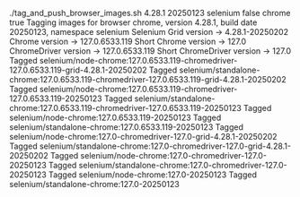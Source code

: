 ./tag_and_push_browser_images.sh 4.28.1 20250123 selenium false chrome true
Tagging images for browser chrome, version 4.28.1, build date 20250123, namespace selenium
Selenium Grid version -> 4.28.1-20250202
Chrome version -> 127.0.6533.119
Short Chrome version -> 127.0
ChromeDriver version -> 127.0.6533.119
Short ChromeDriver version -> 127.0
Tagged selenium/node-chrome:127.0.6533.119-chromedriver-127.0.6533.119-grid-4.28.1-20250202
Tagged selenium/standalone-chrome:127.0.6533.119-chromedriver-127.0.6533.119-grid-4.28.1-20250202
Tagged selenium/node-chrome:127.0.6533.119-chromedriver-127.0.6533.119-20250123
Tagged selenium/standalone-chrome:127.0.6533.119-chromedriver-127.0.6533.119-20250123
Tagged selenium/node-chrome:127.0.6533.119-20250123
Tagged selenium/standalone-chrome:127.0.6533.119-20250123
Tagged selenium/node-chrome:127.0-chromedriver-127.0-grid-4.28.1-20250202
Tagged selenium/standalone-chrome:127.0-chromedriver-127.0-grid-4.28.1-20250202
Tagged selenium/node-chrome:127.0-chromedriver-127.0-20250123
Tagged selenium/standalone-chrome:127.0-chromedriver-127.0-20250123
Tagged selenium/node-chrome:127.0-20250123
Tagged selenium/standalone-chrome:127.0-20250123
